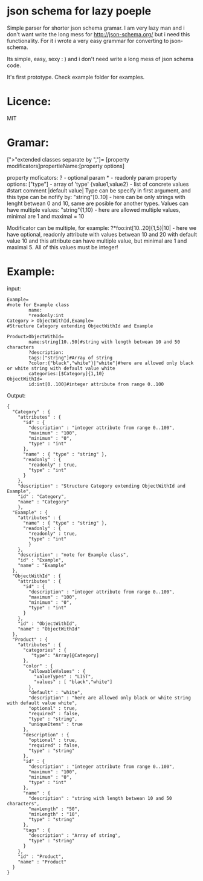 # json schema for lazy poeple
Simple parser for shorter json schema gramar.
I am very lazy man and i don't want write the long mess for http://json-schema.org/ but i need this functionality. For it i wrote a very easy grammar for converting to json-schema.

Its simple, easy, sexy : ) and i don't need write a long mess of json schema code. 

It's first prototype.
Check example folder for examples.

# Licence:
MIT
# Gramar:
<class name>[">"extended classes separate by ","]=
        [property modificators]propertieName:[property options]
        
property moficators:
        ? - optional param
        * - readonly param
property options:
        ["type"] - array of 'type'
        {value1,value2} - list of concrete values
        #start comment
        |default value|
Type can be specify in first argument, and this type can be nofify by:
        "string"[0..10] - here can be only strings with lenght betwean 0 and 10, same are posible for another types.
Values can have multiple values:
        "string"{1,10} -  here are allowed multiple values, minimal are 1 and maximal = 10

Modificator can be multiple, for example:
        ?*foo:int[10..20]{1,5}|10| - here we have optional, readonly attribute with values betwean 10 and 20 with default value 10 and this attribute can have multiple value, but minimal are 1 and maximal 5. All of this values must be integer!
        

# Example:
input:
```
Example=
#note for Example class
        name:
        *readonly:int
Category > ObjectWithId,Example=
#Structure Category extending ObjectWithId and Example

Product>ObjectWithId=
        name:string[10..50]#string with length betwean 10 and 50 characters
        ?description:
        tags:["string"]#Array of string
        ?color:{"black","white"}|"white"|#here are allowed only black or white string with default value white
        categories:[$Category]{1,10}
ObjectWithId=
        id:int[0..100]#integer attribute from range 0..100
```
Output:
```
{
  "Category" : { 
    "attributes" : { 
      "id" : { 
        "description" : "integer attribute from range 0..100",
        "maximum" : "100",
        "minimum" : "0",
        "type" : "int"
      },
      "name" : { "type" : "string" },
      "readonly" : { 
        "readonly" : true,
        "type" : "int"
      }
    },
    "description" : "Structure Category extending ObjectWithId and Example",
    "id" : "Category",
    "name" : "Category"
    },
  "Example" : {
    "attributes" : { 
      "name" : { "type" : "string" },
      "readonly" : { 
        "readonly" : true,
        "type" : "int"
        }
    },
    "description" : "note for Example class",
    "id" : "Example",
    "name" : "Example"
  },
  "ObjectWithId" : {
    "attributes" : {
      "id" : {
        "description" : "integer attribute from range 0..100",
        "maximum" : "100",
        "minimum" : "0",
        "type" : "int"
      }
    },
    "id" : "ObjectWithId",
    "name" : "ObjectWithId"
  },
  "Product" : { 
    "attributes" : {
      "categories" : {
         "type": "Array[@Category]
      },
      "color" : {
        "allowableValues" : {
          "valueTypes" : "LIST",
          "values" : [ "black","white"]
        },
        "default" : "white",
        "description" : "here are allowed only black or white string with default value white",
        "optional" : true,
        "required" : false,
        "type" : "string",
        "uniqueItems" : true
      },
      "description" : { 
        "optional" : true,
        "required" : false,
        "type" : "string"
      },
      "id" : { 
        "description" : "integer attribute from range 0..100",
        "maximum" : "100",
        "minimum" : "0",
        "type" : "int"
      },
      "name" : { 
        "description" : "string with length betwean 10 and 50 characters",
        "maxLength" : "50",
        "minLength" : "10",
        "type" : "string"
      },
      "tags" : { 
        "description" : "Array of string",
        "type" : "string"
      }
    },
    "id" : "Product",
    "name" : "Product"
  }
}
```

